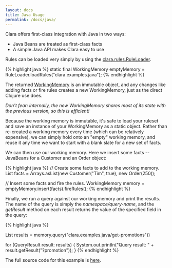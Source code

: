 ```yaml
---
layout: docs
title: Java Usage
permalink: /docs/java/
---
```


Clara offers first-class integration with Java in two ways:

* Java Beans are treated as first-class facts
* A simple Java API makes Clara easy to use

Rules can be loaded very simply by using the [clara.rules.RuleLoader]({{site.javadoc}}clara/rules/RuleLoader.html).

{% highlight java %}
static final WorkingMemory emptyMemory =
  RuleLoader.loadRules("clara.examples.java");
{% endhighlight %}

The returned [WorkingMemory]({{site.javadoc}}clara/rules/WorkingMemory.html) is an immutable object, and any changes like adding facts or fire rules creates a new WorkingMemory, just as the direct Clojure use does.

_Don't fear: internally, the new WorkingMemory shares most of its state with the previous version, so this is efficient!_

Because the working memory is immutable, it's safe to load your ruleset and save an instance of your WorkingMemory as a static object. Rather than re-created a working memory every time (which can be relatively expensive), we can simply hold onto an "empty" working memory, and reuse it any time we want to start with a blank slate for a new set of facts.

We can then use our working memory. Here we insert some facts -- JavaBeans for a Customer and an Order object:

{% highlight java %}
// Create some facts to add to the working memory.
List facts = Arrays.asList(new Customer("Tim", true), new Order(250));

// Insert some facts and fire the rules.
WorkingMemory memory = emptyMemory.insert(facts).fireRules();
{% endhighlight %}

Finally, we run a query against our working memory and print the results. The name of the query
is simply the _namespace/query-name_, and the _getResult_ method on each result returns the value of the specified field in the query:

{% highlight java %}

List<QueryResult> results = memory.query("clara.examples.java/get-promotions"))

for (QueryResult result: results) {
    System.out.println("Query result: " +
                        result.getResult("?promotion"));
}
{% endhighlight %}

The full source code for this example is [here](https://github.com/rbrush/clara-examples/blob/master/src/main/java/clara/examples/java/ExampleMain.java).
